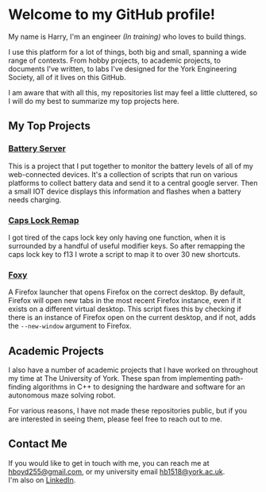 # Welcome to my GitHub profile!

My name is Harry, I'm an engineer _(In training)_ who loves to build things.

I use this platform for a lot of things, both big and small, spanning a wide
range of contexts. From hobby projects, to academic projects, to documents I've
written, to labs I've designed for the York Engineering Society, all of it lives
on this GitHub.

I am aware that with all this, my repositories list may feel a little cluttered,
so I will do my best to summarize my top projects here.

## My Top Projects

### [Battery Server ](https://github.com/HBoyd255/BatteryServer)

This is a project that I put together to monitor the battery levels of all of my
web-connected devices. It's a collection of scripts that run on various
platforms to collect battery data and send it to a central google server. Then a
small IOT device displays this information and flashes when a battery needs
charging.

### [Caps Lock Remap](https://github.com/HBoyd255/CapsLockRemap)

I got tired of the caps lock key only having one function, when it is surrounded
by a handful of useful modifier keys. So after remapping the caps lock key to
f13 I wrote a script to map it to over 30 new shortcuts.

### [Foxy](https://github.com/HBoyd255/foxy)

A Firefox launcher that opens Firefox on the correct desktop. By default,
Firefox will open new tabs in the most recent Firefox instance, even if it
exists on a different virtual desktop. This script fixes this by checking if
there is an instance of Firefox open on the current desktop, and if not, adds
the `--new-window` argument to Firefox.

## Academic Projects

I also have a number of academic projects that I have worked on throughout my
time at The University of York. These span from implementing path-finding
algorithms in C++ to designing the hardware and software for an autonomous maze
solving robot.

For various reasons, I have not made these repositories public, but if you are
interested in seeing them, please feel free to reach out to me.

## Contact Me

If you would like to get in touch with me, you can reach me at
hboyd255@gmail.com, or my university email hb1518@york.ac.uk.  
I'm also on [LinkedIn](https://www.linkedin.com/in/hboyd255/).
